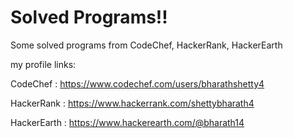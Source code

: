 # Solved Programs!!
Some solved programs from CodeChef, HackerRank, HackerEarth

my profile links:

CodeChef : https://www.codechef.com/users/bharathshetty4

HackerRank : https://www.hackerrank.com/shettybharath4

HackerEarth : https://www.hackerearth.com/@bharath14
